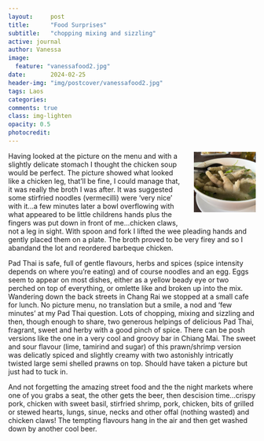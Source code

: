 ```yaml
---
layout:     post
title:      "Food Surprises"
subtitle:   "chopping mixing and sizzling"
active: journal
author: Vanessa
image:
  feature: "vanessafood2.jpg"
date:       2024-02-25
header-img: "img/postcover/vanessafood2.jpg"
tags: Laos
categories: 
comments: true
class: img-lighten 
opacity: 0.5
photocredit:
---
```


<style>
img {
  float: right;
  margin: 0px 0px 15px 20px;
  width: 25%
}
</style> 
<img src="img/postbody/fingers.jpg">
Having looked at the picture on the menu and with a slightly delicate stomach I thought the chicken soup would be perfect. The picture showed what looked like a chicken leg, that’ll be fine, I could manage that, it was really the broth I was after. It was suggested some stirfried noodles (vermecilli) were ‘very nice’ with it...a few minutes later a bowl overflowing with what appeared to be little childrens hands plus the fingers was put down in front of me...chicken claws, not a leg in sight. With spoon and fork I lifted the wee pleading hands and gently placed them on a plate. The broth proved to be very firey and so I abandand the lot and reordered barbeque chicken.

Pad Thai is safe, full of gentle flavours, herbs and spices (spice intensity depends on where you’re eating) and of course noodles and an egg. Eggs seem to appear on most dishes, either as a yellow beady eye or two perched on top of everything, or omlette like and broken up into the mix. Wandering down the back streets in Chang Rai we stopped at a small cafe for lunch. No picture menu, no translation but a smile, a nod and ‘few minutes’ at my Pad Thai question. Lots of chopping, mixing and sizzling and then, though enough to share, two generous helpings of delicious Pad Thai, fragrant, sweet and herby with a good pinch of spice. There can be posh versions like the one in a very cool and groovy bar in Chiang Mai. The sweet and sour flavour (lime, tamirind and sugar) of this prawn/shrimp version was delicatly spiced and slightly creamy with two astonishly intricatly twisted large semi shelled prawns on top. Should have taken a picture but just had to tuck in.

And not forgetting the amazing street food and the the night markets where one of you grabs a seat, the other gets the beer, then descision time...crispy pork, chicken with sweet basil, stirfried shrimp, pork, chicken, bits of grilled or stewed hearts, lungs, sinue, necks and other offal (nothing wasted) and chicken claws! The tempting flavours hang in the air and then get washed down by another cool beer.







